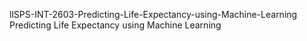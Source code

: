 llSPS-INT-2603-Predicting-Life-Expectancy-using-Machine-Learning
Predicting Life Expectancy using Machine Learning
